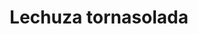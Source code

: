 ---
title: Lechuza tornasolada
date: 
draft: false

# descripcion
description : Dije de plata y nácar

materials: Plata 925

color: Plateado y nácar

dimensions: 2cm largo

code: 02-25-0691

type: "Dijes"

categories: []

# Images
# first image will be shown in the product page
images:
  # - image: "images/path_to_image"
  # La ubicacion de las imagenes es imagenes/Dijes/Dijes.Nácar/02-25-0691-lechuza-tornasolada
  - image: "./images/dijes/nácar/02-25-0691.JPG"
---